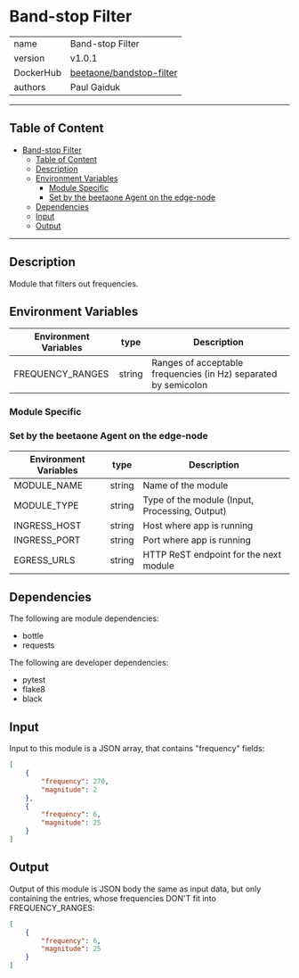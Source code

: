 # Band-stop Filter

|           |                                                                                       |
| --------- | ------------------------------------------------------------------------------------- |
| name      | Band-stop Filter                                                                      |
| version   | v1.0.1                                                                                |
| DockerHub | [beetaone/bandstop-filter](https://hub.docker.com/r/beetaone/bandstop-filter) |
| authors   | Paul Gaiduk                                                                           |

***
## Table of Content

- [Band-stop Filter](#band-stop-filter)
  - [Table of Content](#table-of-content)
  - [Description](#description)
  - [Environment Variables](#environment-variables)
    - [Module Specific](#module-specific)
    - [Set by the beetaone Agent on the edge-node](#set-by-the-beetaone-agent-on-the-edge-node)
  - [Dependencies](#dependencies)
  - [Input](#input)
  - [Output](#output)
***

## Description

Module that filters out frequencies.

## Environment Variables

| Environment Variables | type   | Description                                                     |
| --------------------- | ------ | --------------------------------------------------------------- |
| FREQUENCY_RANGES      | string | Ranges of acceptable frequencies (in Hz) separated by semicolon |

### Module Specific

### Set by the beetaone Agent on the edge-node

| Environment Variables | type   | Description                                    |
| --------------------- | ------ | ---------------------------------------------- |
| MODULE_NAME           | string | Name of the module                             |
| MODULE_TYPE           | string | Type of the module (Input, Processing, Output) |
| INGRESS_HOST          | string | Host where app is running                      |
| INGRESS_PORT          | string | Port where app is running                      |
| EGRESS_URLS           | string | HTTP ReST endpoint for the next module         |

## Dependencies

The following are module dependencies:

* bottle
* requests

The following are developer dependencies:

* pytest
* flake8
* black

## Input

Input to this module is a JSON array, that contains "frequency" fields:

```json
[
    {
        "frequency": 270,
        "magnitude": 2
    },
    {
        "frequency": 6,
        "magnitude": 25
    }
]
```


## Output
Output of this module is JSON body the same as input data, but only containing the entries, whose frequencies DON'T fit into FREQUENCY_RANGES:

```json
[
    {
        "frequency": 6,
        "magnitude": 25
    }
]
```